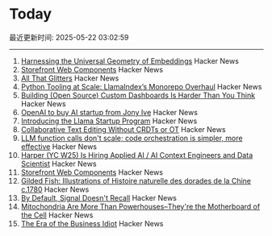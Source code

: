 # Today

最近更新时间: 2025-05-22 03:02:59

--- 
1. [Harnessing the Universal Geometry of Embeddings](https://arxiv.org/abs/2505.12540) Hacker News
2. [Storefront Web Components](https://shopify.dev/docs/api/storefront-web-components) Hacker News
3. [All That Glitters](https://magazine.atavist.com/all-that-glitters-jona-rechnitz-lawsuit-jadelle-jewelry-coba-ethereummax-mayweather/) Hacker News
4. [Python Tooling at Scale: LlamaIndex’s Monorepo Overhaul](https://www.llamaindex.ai/blog/python-tooling-at-scale-llamaindex-s-monorepo-overhaul) Hacker News
5. [Building (Open Source) Custom Dashboards Is Harder Than You Think](https://langfuse.com/blog/2025-05-21-customizable-dashboards) Hacker News
6. [OpenAI to buy AI startup from Jony Ive](https://www.bloomberg.com/news/articles/2025-05-21/openai-to-buy-apple-veteran-jony-ive-s-ai-device-startup-in-6-5-billion-deal) Hacker News
7. [Introducing the Llama Startup Program](https://ai.meta.com/blog/llama-startup-program/?_fb_noscript=1) Hacker News
8. [Collaborative Text Editing Without CRDTs or OT](https://mattweidner.com/2025/05/21/text-without-crdts.html) Hacker News
9. [LLM function calls don't scale; code orchestration is simpler, more effective](https://jngiam.bearblog.dev/mcp-large-data/) Hacker News
10. [Harper (YC W25) Is Hiring Applied AI / AI Context Engineers and Data Scientist](https://www.ycombinator.com/companies/harper/jobs) Hacker News
11. [Storefront Web Components](https://webcomponents.shopify.dev/) Hacker News
12. [Gilded Fish: Illustrations of Histoire naturelle des dorades de la Chine c.1780](https://publicdomainreview.org/collection/chinese-fishes/) Hacker News
13. [By Default, Signal Doesn't Recall](https://signal.org/blog/signal-doesnt-recall/) Hacker News
14. [Mitochondria Are More Than Powerhouses–They're the Motherboard of the Cell](https://www.scientificamerican.com/article/why-mitochondria-are-more-like-a-motherboard-than-the-powerhouse-of-the-cell/) Hacker News
15. [The Era of the Business Idiot](https://www.wheresyoured.at/the-era-of-the-business-idiot/) Hacker News
